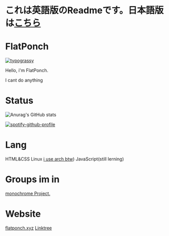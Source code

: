 # これは英語版のReadmeです。日本語版は[こちら](https://github.com/FlatPonch)

# FlatPonch

[![typograssy](https://typograssy.deno.dev/api?text=%20Welcome%20to%20FlatPonch's%20GitHub%20Profile!%20)](https://github.com/kawarimidoll/typograssy)

Hello, i'm FlatPonch.

I cant do anything

# Status

![Anurag's GitHub stats](https://github-readme-stats.vercel.app/api?username=flatponch&theme=dark&show_icons=true)

[![spotify-github-profile](https://spotify-github-profile.kittinanx.com/api/view?uid=dmu8f8ktpavweuu3a4tc39qap&cover_image=true&theme=default&show_offline=false&background_color=121212&interchange=true&bar_color=53b14f&bar_color_cover=false)](https://spotify-github-profile.kittinanx.com/api/view?uid=dmu8f8ktpavweuu3a4tc39qap&redirect=true)

# Lang
HTML&CSS
Linux [i use arch btw](https://archlinux.org))
JavaScript(still lerning)

# Groups im in
[monochrome Project.](https://github.com/mncrp)

# Website
[flatponch.xyz](https://flatponch.xyz)
[Linktree](https://linktr.ee/FlatPonch)
